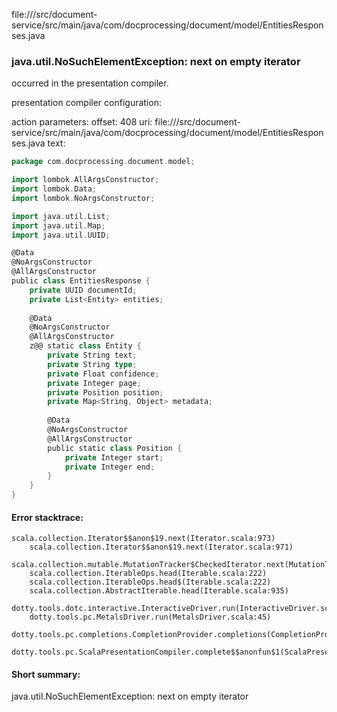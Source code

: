 file://<WORKSPACE>/src/document-service/src/main/java/com/docprocessing/document/model/EntitiesResponses.java
### java.util.NoSuchElementException: next on empty iterator

occurred in the presentation compiler.

presentation compiler configuration:


action parameters:
offset: 408
uri: file://<WORKSPACE>/src/document-service/src/main/java/com/docprocessing/document/model/EntitiesResponses.java
text:
```scala
package com.docprocessing.document.model;

import lombok.AllArgsConstructor;
import lombok.Data;
import lombok.NoArgsConstructor;

import java.util.List;
import java.util.Map;
import java.util.UUID;

@Data
@NoArgsConstructor
@AllArgsConstructor
public class EntitiesResponse {
    private UUID documentId;
    private List<Entity> entities;
    
    @Data
    @NoArgsConstructor
    @AllArgsConstructor
    z@@ static class Entity {
        private String text;
        private String type;
        private Float confidence;
        private Integer page;
        private Position position;
        private Map<String, Object> metadata;
        
        @Data
        @NoArgsConstructor
        @AllArgsConstructor
        public static class Position {
            private Integer start;
            private Integer end;
        }
    }
}

```



#### Error stacktrace:

```
scala.collection.Iterator$$anon$19.next(Iterator.scala:973)
	scala.collection.Iterator$$anon$19.next(Iterator.scala:971)
	scala.collection.mutable.MutationTracker$CheckedIterator.next(MutationTracker.scala:76)
	scala.collection.IterableOps.head(Iterable.scala:222)
	scala.collection.IterableOps.head$(Iterable.scala:222)
	scala.collection.AbstractIterable.head(Iterable.scala:935)
	dotty.tools.dotc.interactive.InteractiveDriver.run(InteractiveDriver.scala:164)
	dotty.tools.pc.MetalsDriver.run(MetalsDriver.scala:45)
	dotty.tools.pc.completions.CompletionProvider.completions(CompletionProvider.scala:50)
	dotty.tools.pc.ScalaPresentationCompiler.complete$$anonfun$1(ScalaPresentationCompiler.scala:146)
```
#### Short summary: 

java.util.NoSuchElementException: next on empty iterator